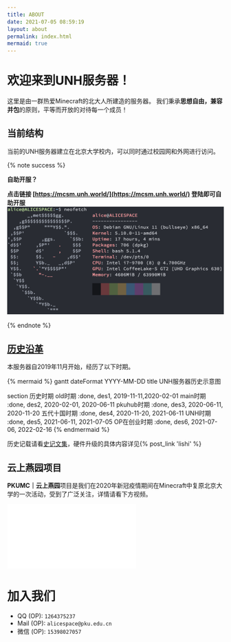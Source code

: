 ```yaml
---
title: ABOUT
date: 2021-07-05 08:59:19
layout: about
permalink: index.html
mermaid: true
---
```


# 欢迎来到<span class="mc-font">UNH</span>服务器！

这里是由一群热爱<span class="mc-font">Minecraft</span>的北大人所建造的服务器。
我们秉承**思想自由，兼容并包**的原则，平等而开放的对待每一个成员！


## 当前结构

当前的<span class="mc-font">UNH</span>服务器建立在北京大学校内，可以同时通过校园网和外网进行访问。

{% note success %}

**自助开服？**

**点击链接 [https://mcsm.unh.world/](https://mcsm.unh.world/) 登陆即可自助开服**
![server-info](../img/server-info.png)

{% endnote %}

## [历史沿革](./posts/)

本服务器自2019年11月开始，经历了以下时期。

{% mermaid %}
gantt
dateFormat  YYYY-MM-DD
title UNH服务器历史示意图

section 历史时期
old时期             :done,    des1, 2019-11-11,2020-02-01
main时期            :done,  des2, 2020-02-01, 2020-06-11
pkuhub时期          :done, des3, 2020-06-11, 2020-11-20
五代十国时期            :done, des4, 2020-11-20, 2021-06-11
UNH时期               :done, des5, 2021-06-11, 2021-07-05
OP在创业时期           :done, des6, 2021-07-06, 2022-02-16
{% endmermaid %}

历史记载请看[史记文集](./posts/)，硬件升级的具体内容详见{% post_link 'lishi' %}


## 云上燕园项目

<strong>PKUMC｜云上燕园</strong>项目是我们在2020年新冠疫情期间在<span class="mc-font">Minecraft</span>中复原北京大学的一次活动，受到了广泛关注，详情请看下方视频。

<div class="responsive-video-container">
<iframe src="//player.bilibili.com/player.html?aid=796183259&bvid=BV1BC4y187Nv&cid=207126061&page=1" scrolling="no" border="0" frameborder="no" framespacing="0" allowfullscreen="true"> </iframe></div>

# 加入我们  <a href="mailto:alicespace@pku.edu.cn"><i class="iconfont icon-mail" style="font-size: 2.0rem;"></i></a>

- QQ (OP): `1264375237`
- Mail (OP): `alicespace@pku.edu.cn`
- 微信 (OP): `15398027057`
